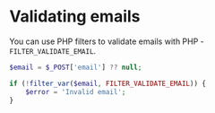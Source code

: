 # Validating emails

You can use PHP filters to validate emails with PHP - `FILTER_VALIDATE_EMAIL`.

```php
$email = $_POST['email'] ?? null;

if (!filter_var($email, FILTER_VALIDATE_EMAIL)) {
    $error = 'Invalid email';
}
```
